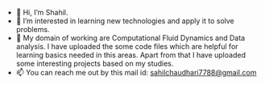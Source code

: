 - 👋 Hi, I’m Shahil.
- 👀 I’m interested in learning new technologies and apply it to solve problems. 
- 🌱 My domain of working are Computational Fluid Dynamics and Data analysis. I have uploaded the some code files which are helpful for learning basics needed in this areas. Apart from that I have uploaded some interesting projects based on my studies.
- 📫 You can reach me out by this mail id: sahilchaudhari7788@gmail.com
